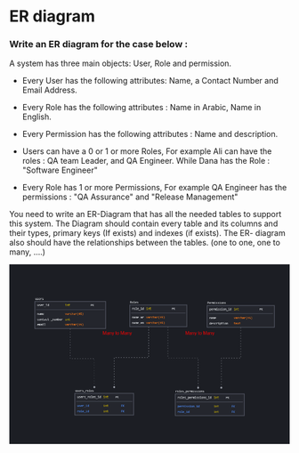 # ER diagram
### Write an ER diagram for the case below :

A system has three main objects: User, Role and permission.

* Every User has the following attributes: Name, a Contact Number and Email Address.
* Every Role has the following attributes : Name in Arabic, Name in English.

* Every Permission has the following attributes : Name and description.

* Users can have a 0 or 1 or more Roles, For example Ali can have the roles : 
QA team Leader, and QA Engineer. While Dana has the Role : "Software Engineer"

* Every Role has 1 or more Permissions, For example QA Engineer has the permissions : "QA Assurance" and "Release Management"

You need to write an ER-Diagram that has all the needed tables to support this system. The Diagram should contain every table and its columns and their types, primary keys (If exists) and indexes (if exists). The ER- diagram also should have the relationships between the tables. (one to one, one to many, ....)



![ER_diagram](./../assess/ER_diagram.png)